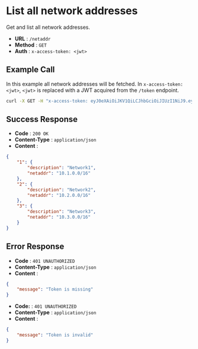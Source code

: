 # List all network addresses
Get and list all network addresses.

- **URL** : `/netaddr`
- **Method** : `GET`
- **Auth** : `x-access-token: <jwt>`

## Example Call
In this example all network addresses will be fetched. In `x-access-token: <jwt>`, `<jwt>` is replaced with a JWT acquired from the `/token` endpoint.

```sh
curl -X GET -H "x-access-token: eyJ0eXAiOiJKV1QiLCJhbGciOiJIUzI1NiJ9.eyJpZCI6MSwiZXhwIjoxNjE2ODQ2MTk5LjY2OTg4MTZ9.CMUrx135QNlUH0NsKO8rXg724dcQjhHPuPyptBwxP4U" http://wgmeshapi/api/netaddr
```

## Success Response
- **Code** : `200 OK`
- **Content-Type** : `application/json`
- **Content** :

```json
{
    "1": {
        "description": "Network1",
        "netaddr": "10.1.0.0/16"
    },
    "2": {
        "description": "Network2",
        "netaddr": "10.2.0.0/16"
    },
    "3": {
        "description": "Network3",
        "netaddr": "10.3.0.0/16"
    }
}
```

## Error Response
- **Code** : `401 UNAUTHORIZED`
- **Content-Type** : `application/json`
- **Content** :

```json
{
    "message": "Token is missing"
}
```

- **Code:** : `401 UNAUTHORIZED`
- **Content-Type** : `application/json`
- **Content** :

```json
{
    "message": "Token is invalid"
}
```
